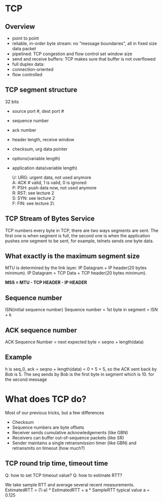 # TCP

## Overview
* point to point
* reliable, in-order byte stream: no "message boundaries", all in fixed size data packet
* pipelined: TCP congestion and flow control set window size
* send and receive buffers: TCP makes sure that buffer is not overflowed
* full duplex data:
* connection-oriented
* flow controlled

## TCP segment structure
32 bits
* source port #, dest port #
* sequence number
* ack number
* header length, receive window
* checksum, urg data pointer
* options(variable length)
* application data(variable length)

    U: URG: urgent data, not used anymore\
    A: ACK # valid, 1 is valid, 0 is ignored\
    P: PSH: push data now, not used anymore\
    R: RST: see lecture 2\
    S: SYN: see lecture 2\
    F: FIN: see lecture 2\

## TCP Stream of Bytes Service
TCP numbers every byte in TCP, there are two ways segments are sent. The first one is when segment is full, the second one is when the application pushes one segment to be sent, for example, telnets sends one byte data.

## What exactly is the maximum segment size
MTU is determined by the link layer. IP Datagram + IP header(20 bytes minimum). IP Datagram = TCP Data + TCP header(20 bytes minimum). 

**MSS = MTU - TCP HEADER - IP HEADER**

## Sequence number
ISN(initial sequence number)
Sequence number = 1st byte in segment = ISN + k

## ACK sequence number
ACK Sequence Number = next expected byte = seqno + length(data)

## Example
h is seq_0, ack = seqno + length(data) = 0 + 5 = 5, so the ACK sent back by Bob is 5. The seq sends by Bob is the first byte in segment which is 10. for the second message

# What does TCP do?
Most of our previous tricks, but a few differences
* Checksum
* Sequence numbers are byte offsets
* Receiver sends cumulative acknowledgements (like GBN)
* Receivers can buffer out-of-sequence packets (like SR)
* Sender maintains a single retransmission timer (like GBN) and
retransmits on timeout (how much?)


## TCP round trip time, timeout time
Q: how to set TCP timeout value?
Q: how to estimate RTT?

We take sample RTT and average several recent measurements.
EstimatedRTT = (1-a) * EstimatedRTT + a * SampleRTT
typical value a = 0.125